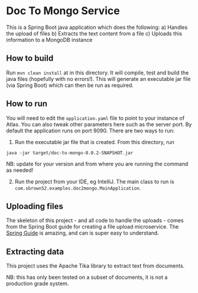 # Doc To Mongo Service

This is a Spring Boot java application which does the following:
a) Handles the upload of files
b) Extracts the text content from a file
c) Uploads this information to a MongoDB instance

## How to build
Run `mvn clean install` at in this directory. It will compile, test and build the java files (hopefully with no errors!).
This will generate an executable jar file (via Spring Boot) which can then be run as required.

## How to run
You will need to edit the `application.yaml` file to point to your instance of Atlas. You can also tweak other parameters here such as the server port.
By default the application runs on port 9090. There are two ways to run:

1) Run the executable jar file that is created. From this directory, run
```
java -jar target/doc-to-mongo-0.0.2-SNAPSHOT.jar
```
NB: update for your version and from where you are running the command as needed!

2) Run the project from your IDE, eg IntelliJ. The main class to run is `com.sbrown52.examples.doc2mongo.MainApplication`.

## Uploading files
The skeleton of this project - and all code to handle the uploads - comes from the Spring Boot guide for creating a file upload microservice.
The [Spring Guide](https://spring.io/guides/gs/uploading-files/) is amazing, and can is super easy to understand.

## Extracting data
This project uses the Apache Tika library to extract text from documents.

NB: this has only been tested on a subset of documents, it is not a production grade system.
